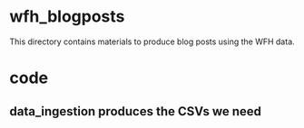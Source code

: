 # wfh_blogposts
This directory contains materials to produce blog posts using the WFH data.

# code
## data_ingestion produces the CSVs we need